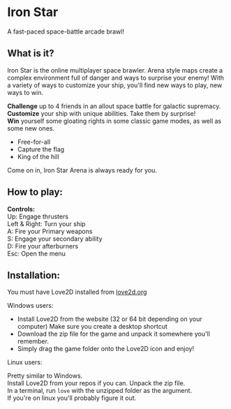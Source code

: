 # Iron Star
A fast-paced space-battle arcade brawl!
## What is it?

Iron Star is the online multiplayer space brawler. Arena style maps create a complex environment
full of danger and ways to surprise your enemy! With a variety of ways to customize your ship,
you'll find new ways to play, new ways to win.

**Challenge** up to 4 friends in an allout space battle for galactic supremacy.<br>
**Customize** your ship with unique abilities. Take them by surprise!<br>
**Win** yourself some gloating rights in some classic game modes, as well as some new ones.<br>

- Free-for-all
- Capture the flag
- King of the hill

Come on in, Iron Star Arena is always ready for you.

## How to play:

**Controls:**<br>
  Up: Engage thrusters<br>
  Left & Right: Turn your ship<br>
  A: Fire your Primary weapons<br>
  S: Engage your secondary ability<br>
  D: Fire your afterburners<br>
  Esc: Open the menu<br>

## Installation:

You must have Love2D installed from [love2d.org](http://love2d.org)

Windows users:

- Install Love2D from the website (32 or 64 bit depending on your computer)
  Make sure you create a desktop shortcut
- Download the zip file for the game and unpack it somewhere you'll remember.
- Simply drag the game folder onto the Love2D icon and enjoy!

Linux users:

  Pretty similar to Windows.<br>
  Install Love2D from your repos if you can. Unpack the zip file.  
  In a terminal, run `love` with the unzipped folder as the argument.  
  If you're on linux you'll probably figure it out.  
